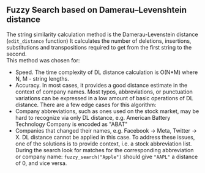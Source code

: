 ## Fuzzy Search based on Damerau–Levenshtein distance  

The string similarity calculation method is the Damerau-Levenstein distance (`edit_distance` function)
It calculates the number of deletions, insertions, substitutions and transpositions required to get from the first string to the second.  
This method was chosen for:
- Speed. The time complexity of DL distance calculation is O(N*M) where N, M - string lengths.
- Accuracy. In most cases, it provides a good distance estimate in the context of company names. Most typos, abbreviations, or punctuation variations can be expressed in a low amount of basic operations of DL distance.
There are a few edge cases for this algorithm:
- Company abbreviations, such as ones used on the stock market, may be hard to recognize via only DL distance, e.g. American Battery Technology Company is encoded as "ABAT"
- Companies that changed their names, e.g. Facebook -> Meta, Twitter -> X. DL distance cannot be applied in this case.
To address these issues, one of the solutions is to provide context, i.e. a stock abbreviation list.  
During the search look for matches for the corresponding abbreviation or company name:
`fuzzy_search("Apple")` should give `"AAPL"` a distance of 0, and vice versa.  
